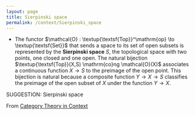 ```yaml
---
layout: page
title: Sierpinski space
permalink: /context/Sierpinski_space
---
```

-  The functor $\mathcal{O} : \textup{\textsf{Top}}^\mathrm{op} \to \textup{\textsf{Set}}$ that sends a space to its set of open subsets is represented by the **Sierpinski space** $S$, the topological space with two points, one closed and one open. The natural bijection $\textup{\textsf{Top}}(X,S) \mathrm{co}ng \mathcal{O}(X)$ associates a continuous function $X \to S$ to the preimage of the open point. This bijection is natural because a composite function $Y \to X \to S$ classifies the preimage of the open subset of $X$ under the function $Y \to X$.

SUGGESTION: Sierpinski space

From [Category Theory in Context](https://mathgloss.github.io/MathGloss/context.html)